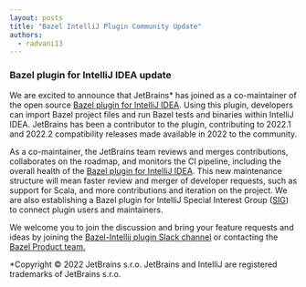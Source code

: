 ```yaml
---
layout: posts
title: "Bazel IntelliJ Plugin Community Update"
authors:
  - radvani13
---
```


### Bazel plugin for IntelliJ IDEA update

We are excited to announce that JetBrains* has joined as a co-maintainer of the open source [Bazel plugin for IntelliJ IDEA](https://github.com/bazelbuild/intellij). Using this plugin, developers can import Bazel project files and run Bazel tests and binaries within IntelliJ IDEA. JetBrains has been a contributor to the plugin, contributing to 2022.1 and 2022.2 compatibility releases made available in 2022 to the community.

  

As a co-maintainer, the JetBrains team reviews and merges contributions, collaborates on the roadmap, and monitors the CI pipeline, including the overall health of the [Bazel plugin for IntelliJ IDEA](https://ij.bazel.build/). This new maintenance structure will mean faster review and merger of developer requests, such as support for Scala, and more contributions and iteration on the project. We are also establishing a Bazel plugin for IntelliJ Special Interest Group ([SIG](https://bazel.build/contribute/sig)) to connect plugin users and maintainers.

  

We welcome you to join the discussion and bring your feature requests and ideas by joining the [Bazel-Intellij plugin Slack channel](https://bazelbuild.slack.com/archives/C025SBYFC4E) or contacting the [Bazel Product team](mailto:product@bazel.build)[.](https://bazel.build/contribute)

  
  

*Copyright © 2022 JetBrains s.r.o. JetBrains and IntelliJ are registered trademarks of JetBrains s.r.o.
